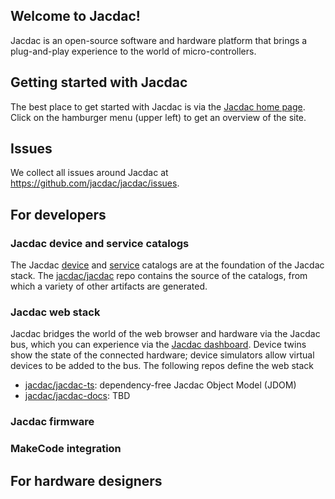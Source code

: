 ## Welcome to Jacdac!

Jacdac is an open-source software and hardware platform that brings a plug-and-play experience to the world of micro-controllers. 

## Getting started with Jacdac

The best place to get started with Jacdac is via the [Jacdac home page](https://jacdac.github.io/jacdac-docs). Click on the hamburger
menu (upper left) to get an overview of the site.

## Issues

We collect all issues around Jacdac at https://github.com/jacdac/jacdac/issues.

## For developers

### Jacdac device and service catalogs

The Jacdac [device](https://jacdac.github.io/jacdac-docs/devices/) and [service]((https://jacdac.github.io/jacdac-docs/services/) )
catalogs are at the foundation of the Jacdac stack. 
The [jacdac/jacdac](https://github.com/jacdac/jacdac)
repo contains the source of the catalogs, from which a variety
of other artifacts are generated. 

### Jacdac web stack

Jacdac bridges the world of the web browser and hardware via
the Jacdac bus, which you can experience via the [Jacdac dashboard](https://jacdac.github.io/jacdac-docs/dashboard). 
Device twins show the state of the connected
hardware; device simulators allow virtual devices to be added
to the bus.  The following repos define the web stack
- [jacdac/jacdac-ts](https://github.com/jacdac/jacdac-ts): dependency-free Jacdac Object Model (JDOM)
- [jacdac/jacdac-docs](https://github.com/jacdac/jacdac-docs): TBD

### Jacdac firmware

### MakeCode integration

## For hardware designers
